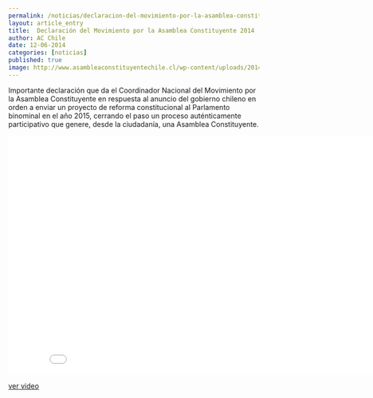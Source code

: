 ```yaml
---
permalink: /noticias/declaracion-del-movimiento-por-la-asamblea-constituyente-2014.html
layout: article_entry
title:  Declaración del Movimiento por la Asamblea Constituyente 2014
author: AC Chile
date: 12-06-2014
categories: [noticias]
published: true
image: http://www.asambleaconstituyentechile.cl/wp-content/uploads/2014/06/BOTON-VIDEO-DECLARACION1-300x139.png
---
```


Importante declaración que da el Coordinador Nacional del Movimiento por la Asamblea Constituyente en respuesta al anuncio del gobierno chileno en orden a enviar un proyecto de reforma constitucional al Parlamento binominal en el año 2015, cerrando el paso un proceso auténticamente participativo que genere, desde la ciudadanía, una Asamblea Constituyente.

<div class="hidden-xs">
	<iframe width="853" height="480" src="//www.youtube-nocookie.com/embed/NsNJlRYaWTg" frameborder="0" allowfullscreen></iframe>
</div>

[ver video](https://www.youtube.com/watch?v=NsNJlRYaWTg&hd=1)
